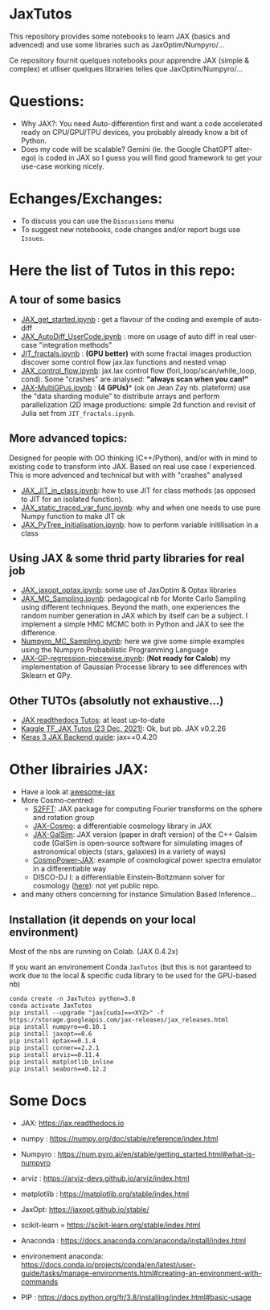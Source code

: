 # JaxTutos
This repository provides some notebooks to learn JAX (basics and advenced) and use some libraries such as JaxOptim/Numpyro/...

Ce repository fournit quelques notebooks pour apprendre JAX (simple & complex) et utliser quelques librairies telles que JaxOptim/Numpyro/...

# Questions:  
- Why JAX?: You need Auto-differention first and want a code accelerated ready on CPU/GPU/TPU devices, you probably already know a bit of Python.
- Does my code will be scalable? Gemini (ie. the Google ChatGPT alter-ego) is coded in JAX so I guess you will find good framework to get your use-case working nicely.

# Echanges/Exchanges: 
- To discuss you can use the `Discussions` menu
- To suggest new notebooks, code changes and/or report bugs use `Issues`.

# Here the list of Tutos in this repo:
## A tour of some basics
- [JAX_get_started.ipynb](./JAX_get_started.ipynb) : get a flavour of the coding and exemple of auto-diff
- [JAX_AutoDiff_UserCode.ipynb](./JAX_AutoDiff_UserCode.ipynb) : more on usage of auto diff in  real user-case "integration methods"  
- [JIT_fractals.ipynb](./JIT_fractals.ipynb) : **(GPU better)** with some fractal images production discover some control flow jax.lax functions and nested vmap
- [JAX_control_flow.ipynb](./JAX_control_flow.ipynb): jax.lax control flow (fori_loop/scan/while_loop, cond). Some "crashes" are analysed: **"always scan when you can!"**
- [JAX-MultiGPus.ipynb](./JAX-MultiGPus.ipynb) : **(4 GPUs)*** (ok on Jean Zay nb. plateform) use the "data sharding module" to distribute arrays and perform parallelization (2D image productions: simple 2d function and revisit of Julia set from `JIT_fractals.ipynb`.
## More advanced topics:
Designed for people with OO thinking (C++/Python), and/or with in mind  to existing code to transform into JAX. Based on real use case I experienced. This is more advenced and technical but with with "crashes" analysed
- [JAX_JIT_in_class.ipynb](./JAX_JIT_in_class.ipynb): how to use JIT for class methods (as opposed to JIT for an isolated function). 
- [JAX_static_traced_var_func.ipynb](./JAX_static_traced_var_func.ipynb): why and when one needs to use pure Numpy function to make JIT ok
- [JAX_PyTree_initialisation.ipynb](./JAX_PyTree_initialisation.ipynb): how to perform variable initilisation in a class
## Using JAX & some thrid party libraries for real job
- [JAX_jaxopt_optax.ipynb](./JAX_jaxopt_optax.ipynb): some use of JaxOptim & Optax libraries
- [JAX_MC_Sampling.ipynb](./JAX_MC_Sampling.ipynb): pedagogical nb for Monte Carlo Sampling using different techniques. Beyond the math, one experiences the random number generation in JAX which by itself can be a subject. I implement a simple HMC MCMC both in Python and JAX to see the difference.
- [Numpyro_MC_Sampling.ipynb](./Numpyro_MC_Sampling.ipynb): here we give some simple examples using the Numpyro Probabilistic Programming Language
- [JAX-GP-regression-piecewise.ipynb](./JAX-GP-regression-piecewise.ipynb): (**Not ready for Calob**) my implementation of Gaussian Processe library to see differences with Sklearn et GPy.

## Other TUTOs (absolutly not exhaustive...)
- [JAX readthedocs Tutos](https://jax.readthedocs.io/en/latest/tutorials.html): at least up-to-date
- [Kaggle TF_JAX Tutos (23 Dec. 2021)](https://www.kaggle.com/code/aakashnain/tf-jax-tutorials-part1): Ok, but pb. JAX  v0.2.26
- [Keras 3 JAX Backend guide](https://keras.io/guides/): jax==0.4.20 

# Other librairies JAX: 
- Have a look at  [awesome-jax](https://project-awesome.org/n2cholas/awesome-jax)
- More Cosmo-centred:
   - [S2FFT](http://www.jasonmcewen.org/project/s2fft/): JAX package for computing Fourier transforms on the sphere and rotation group
   - [JAX-Cosmo](https://github.com/DifferentiableUniverseInitiative/jax_cosmo): a differentiable cosmology library in JAX
   - [JAX-GalSim](https://github.com/GalSim-developers/JAX-GalSim): JAX version (paper in draft version) of the C++ Galsim code (GalSim is open-source software for simulating images of astronomical objects (stars, galaxies) in a variety of ways)
   - [CosmoPower-JAX](https://github.com/dpiras/cosmopower-jax): example of cosmological power spectra emulator in a differentiable way
   - DISCO-DJ I: a differentiable Einstein-Boltzmann solver for cosmology ([here](https://arxiv.org/abs/2311.03291)): not yet public repo.
- and many others concerning for instance Simulation Based Inference...


## Installation (it depends on your local environment)
Most of the nbs are running on Colab. (JAX 0.4.2x) 

If you want an environement Conda `JaxTutos` (but this is not garanteed to work due to the local & specific cuda library to be used for the GPU-based nb)
```
conda create -n JaxTutos python=3.8
conda activate JaxTutos
pip install --upgrade "jax[cuda]==<XYZ>" -f https://storage.googleapis.com/jax-releases/jax_releases.html
pip install numpyro==0.10.1
pip install jaxopt==0.6
pip install optax==0.1.4
pip install corner==2.2.1
pip install arviz==0.11.4
pip install matplotlib_inline
pip install seaborn==0.12.2
```
# Some Docs
- JAX: https://jax.readthedocs.io
- numpy : https://numpy.org/doc/stable/reference/index.html
- Numpyro : https://num.pyro.ai/en/stable/getting_started.html#what-is-numpyro
- arviz : https://arviz-devs.github.io/arviz/index.html
- matplotlib : https://matplotlib.org/stable/index.html
- JaxOpt: https://jaxopt.github.io/stable/
- scikit-learn = https://scikit-learn.org/stable/index.html

- Anaconda : https://docs.anaconda.com/anaconda/install/index.html
- environement anaconda: https://docs.conda.io/projects/conda/en/latest/user-guide/tasks/manage-environments.html#creating-an-environment-with-commands
- PIP : https://docs.python.org/fr/3.8/installing/index.html#basic-usage

